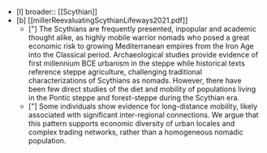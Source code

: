 * [l] broader:: [[Scythian]]
* [b] [[millerReevaluatingScythianLifeways2021.pdf]]
	* ["] The Scythians are frequently presented, inpopular and academic thought alike, as highly mobile warrior nomads who posed a great economic risk to growing Mediterranean empires from the Iron Age into the Classical period. Archaeological studies provide evidence of first millennium BCE urbanism in the steppe while historical texts reference steppe agriculture, challenging traditional characterizations of Scythians as nomads. However, there have been few direct studies of the diet and mobility of populations living in the Pontic steppe and forest-steppe during the Scythian era.
	* ["] Some individuals show evidence for long-distance mobility, likely associated with significant inter-regional connections. We argue that this pattern supports economic diversity of urban locales and complex trading networks, rather than a homogeneous nomadic population.